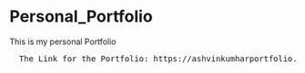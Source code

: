 # Personal_Portfolio
This is my personal Portfolio 
<pre>
  The Link for the Portfolio: https://ashvinkumharportfolio.netlify.app/
</pre>
